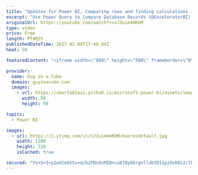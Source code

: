 ```yaml
---
title: "Updates for Power BI, Comparing rows and finding calculations in Profiler"
excerpt: "Use Power Query to Compare Database Records (@ExceleratorBI) http://exceleratorbi.com.au/use-power-query-compare-database-records/  Finding Out Which MDX Calculations Are Being Evaluated By Your Query In Analysis Services Multidimensional (@technitrain) https://blog.crossjoin.co.uk/2017/02/05/finding-out-which-mdx-calculations-are-being-evaluated-by-your-query-in-analysis-services-multidimensional-part-2/"
originalUrl: https://youtube.com/watch?v=oJ3vim4mKbM
type: video
price: Free
length: PT4M2S
publishedDateTime: 2017-02-09T17:48:04Z
heat: 50

featuredContent: "<iframe width=\"800\" height=\"500\" frameborder=\"0\" src=\"https://www.youtube.com/embed/oJ3vim4mKbM\" allow=\"accelerometer; autoplay; encrypted-media; gyroscope; picture-in-picture\" allowfullscreen></iframe>"

provider:
  name: Guy in a Cube
  domain: guyinacube.com
  images:
    - url: https://smartableai.github.io/microsoft-power-bi/assets/images/organizations/guyinacube.com-50x50.jpg
      width: 50
      height: 50

topics:
  - Power BI

images:
  - url: https://i.ytimg.com/vi/oJ3vim4mKbM/maxresdefault.jpg
    width: 1280
    height: 720
    isCached: true

secured: "Yv+S+I+p2wVCeKVSv+q/biPDndsMIN+cu878yO6rgnllabYD1ipzOxK0i2/IkUAR07l/+3mHYv3Tq8dJT6VEhEkzMiXMw6/qik8mxJl6pFWlRivGfne34VxIvCzXIUByR/570foL/jnL2BYYGL1ZGeDFlMrjggyaN9EiZEKYIlJ1C/cuVWscQcHKc1ig463O/f22etIspn0MYn7hgCsb38X9oKiCSFBut45KYSz3SDW9TX5hjDK5AihXJcFlcb0ug/NqffdbOGZYRU3PhiFM/SblWYrehbuOBUGbXYR4V4/fjFX3dhCVKkqKukvqiVxvrMNGugeJBnajKE8US/oqrw/Pr5ot4mD+yFWdrzNRUmKDjHHRWmrokJ79S64ELQS9fKwTkGU35s6ARSVq07QqSq9hohYSzb86bRxfreZkHEU=;4pAQPT5JgioiC0mA1zJnAA=="
---
```


